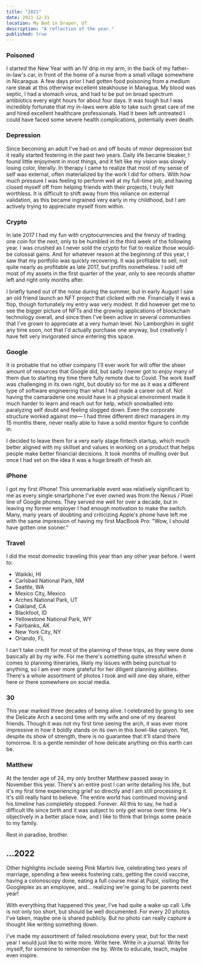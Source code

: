```yaml
---
title: "2021"
date: 2021-12-31
location: My Bed in Draper, UT
description: "A reflection of the year."
published: true
---
```


### Poisoned

I started the New Year with an IV drip in my arm, in the back of my father-in-law's car, in front of the home of a nurse from a small village somewhere in Nicaragua. A few days prior I had gotten food poisoning from a medium rare steak at this otherwise excellent steakhouse in Managua. My blood was septic, I had a stomach virus, and had to be put on broad spectrum antibiotics every eight hours for about four days. It was tough but I was incredibly fortunate that my in-laws were able to take such great care of me and hired excellent healthcare professionals. Had it been left untreated I could have faced some severe health complications, potentially even death.

### Depression

Since becoming an adult I've had on and off bouts of minor depression but it really started festering in the past two years. Daily life became bleaker, I found little enjoyment in most things, and it felt like my vision was slowly losing color, literally. In therapy I came to realize that most of my sense of self was external, often materialized by the work I did for others. With how much pressure I was feeling to perform well at my full-time job, and having closed myself off from helping friends with their projects, I truly felt worthless. It is difficult to shift away from this reliance on external validation, as this became ingrained very early in my childhood, but I am actively trying to appreciate myself from within.

### Crypto

In late 2017 I had my fun with cryptocurrencies and the frenzy of trading one coin for the next, only to be humbled in the third week of the following year. I was crushed as I never sold the crypto for fiat to realize those would-be colossal gains. And for whatever reason at the beginning of this year, I saw that my portfolio was quickly recovering. It was profitable to sell, not quite nearly as profitable as late 2017, but profits nonetheless. I sold off most of my assets in the first quarter of the year, only to see records shatter left and right only months after.

I briefly tuned out of the noise during the summer, but in early August I saw an old friend launch an NFT project that clicked with me. Financially it was a flop, though fortunately my entry was very modest. It did however get me to see the bigger picture of NFTs and the growing applications of blockchain technology overall, and since then I've been active in several communities that I've grown to appreciate at a very human level. No Lamborghini in sight any time soon, not that I'd actually purchase one anyway, but creatively I have felt very invigorated since entering this space.

### Google

It is probable that no other company I'll ever work for will offer the sheer amount of resources that Google did, but sadly I never got to enjoy many of them due to starting my time there fully remote due to Covid. The work itself was challenging in its own right, but doubly so for me as it was a different type of software engineering than what I had made a career out of. Not having the camaraderie one would have in a physical environment made it much harder to learn and reach out for help, which snowballed into paralyzing self doubt and feeling slogged down. Even the corporate structure worked against me— I had three different direct managers in my 15 months there, never really able to have a solid mentor figure to confide in.

I decided to leave them for a very early stage fintech startup, which much better aligned with my skillset and values in working on a product that helps people make better financial decisions. It took months of mulling over but once I had set on the idea it was a huge breath of fresh air.

### iPhone

I got my first iPhone! This unremarkable event was relatively significant to me as every single smartphone I've ever owned was from the Nexus / Pixel line of Google phones. They served me well for over a decade, but in leaving my former employer I had enough motivation to make the switch. Many, many years of doubting and criticizing Apple's phone have left me with the same impression of having my first MacBook Pro: "Wow, I should have gotten one sooner."

### Travel

I did the most domestic traveling this year than any other year before. I went to:

- Waikiki, HI
- Carlsbad National Park, NM
- Seattle, WA
- Mexico City, Mexico
- Arches National Park, UT
- Oakland, CA
- Blackfoot, ID
- Yellowstone National Park, WY
- Fairbanks, AK
- New York City, NY
- Orlando, FL

I can't take credit for most of the planning of these trips, as they were done basically all by my wife. For me there's something quite stressful when it comes to planning itineraries, likely my issues with being punctual to anything, so I am ever more grateful for her diligent planning abilities. There's a whole assortment of photos I took and will one day share, either here or there somewhere on social media.

### 30

This year marked three decades of being alive. I celebrated by going to see the Delicate Arch a second time with my wife and one of my dearest friends. Though it was not my first time seeing the arch, it was ever more impressive in how it boldly stands on its own in this bowl-like canyon. Yet, despite its show of strength, there is no guarantee that it'll stand there tomorrow. It is a gentle reminder of how delicate anything on this earth can be.

### Matthew

At the tender age of 24, my only brother Matthew passed away in November this year. There's an entire post I can write detailing his life, but it's my first time experiencing grief so directly and I am still processing it. It's still really hard to believe. The entire world has continued moving and his timeline has completely stopped. Forever. All this to say, he had a difficult life since birth and it was subject to only get worse over time. He's objectively in a better place now, and I like to think that brings some peace to my family.

Rest in paradise, brother.

## ...2022

Other highlights include seeing Pink Martini live, celebrating two years of marriage, spending a few weeks fostering cats, getting the covid vaccine, having a colonoscopy done, eating a full course meal at Pujol, visiting the Googleplex as an employee, and... realizing we're going to be parents next year!

With everything that happened this year, I've had quite a wake up call. Life is not only too short, but should be well documented. For every 20 photos I've taken, maybe one is shared publicly. But no photo can really capture a thought like writing something down.

I've made my assortment of failed resolutions every year, but for the next year I would just like to write more. Write here. Write in a journal. Write for myself, for someone to remember me by. Write to educate, teach, maybe even inspire.
